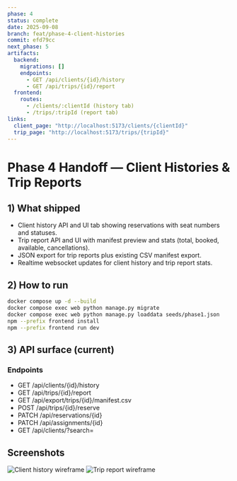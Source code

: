 ```yaml
---
phase: 4
status: complete
date: 2025-09-08
branch: feat/phase-4-client-histories
commit: efd79cc
next_phase: 5
artifacts:
  backend:
    migrations: []
    endpoints:
      - GET /api/clients/{id}/history
      - GET /api/trips/{id}/report
  frontend:
    routes:
      - /clients/:clientId (history tab)
      - /trips/:tripId (report tab)
links:
  client_page: "http://localhost:5173/clients/{clientId}"
  trip_page: "http://localhost:5173/trips/{tripId}"
---
```

# Phase 4 Handoff — Client Histories & Trip Reports

## 1) What shipped
- Client history API and UI tab showing reservations with seat numbers and statuses.
- Trip report API and UI with manifest preview and stats (total, booked, available, cancellations).
- JSON export for trip reports plus existing CSV manifest export.
- Realtime websocket updates for client history and trip report stats.

## 2) How to run
```bash
docker compose up -d --build
docker compose exec web python manage.py migrate
docker compose exec web python manage.py loaddata seeds/phase1.json
npm --prefix frontend install
npm --prefix frontend run dev
```

## 3) API surface (current)
### Endpoints
- GET /api/clients/{id}/history
- GET /api/trips/{id}/report
- GET /api/export/trips/{id}/manifest.csv
- POST /api/trips/{id}/reserve
- PATCH /api/reservations/{id}
- PATCH /api/assignments/{id}
- GET /api/clients/?search=

## Screenshots
![Client history wireframe](../screenshots/client-history.png)
![Trip report wireframe](../screenshots/trip-report.png)
